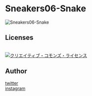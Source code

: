 # Sneakers06-Snake
![Sneakers06-Snake](https://user-images.githubusercontent.com/37786993/159313674-19ef4067-b4c3-41be-982e-12212978e0c6.jpg)



## Licenses
<br /><a rel="license" href="http://creativecommons.org/licenses/by-nc/4.0/"><img alt="クリエイティブ・コモンズ・ライセンス" style="border-width:0" src="https://i.creativecommons.org/l/by-nc/4.0/88x31.png" /></a><br />

## Author

[twitter](https://twitter.com/hamadayaro_)
<br />
[instagram](https://www.instagram.com/hamadayaro_/)